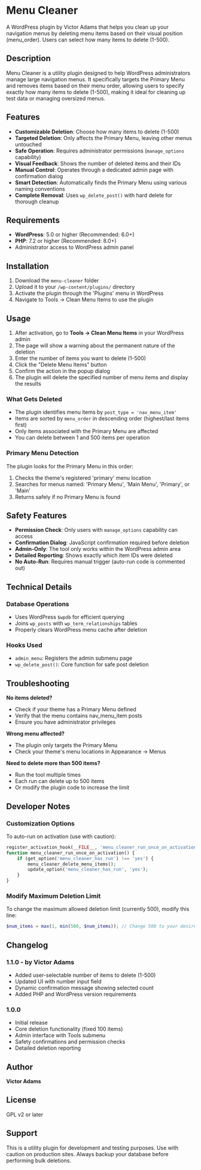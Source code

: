 # Menu Cleaner

A WordPress plugin by Victor Adams that helps you clean up your navigation menus by deleting menu items based on their visual position (menu_order). Users can select how many items to delete (1-500).

## Description

Menu Cleaner is a utility plugin designed to help WordPress administrators manage large navigation menus. It specifically targets the Primary Menu and removes items based on their menu order, allowing users to specify exactly how many items to delete (1-500), making it ideal for cleaning up test data or managing oversized menus.

## Features

- **Customizable Deletion**: Choose how many items to delete (1-500)
- **Targeted Deletion**: Only affects the Primary Menu, leaving other menus untouched
- **Safe Operation**: Requires administrator permissions (`manage_options` capability)
- **Visual Feedback**: Shows the number of deleted items and their IDs
- **Manual Control**: Operates through a dedicated admin page with confirmation dialog
- **Smart Detection**: Automatically finds the Primary Menu using various naming conventions
- **Complete Removal**: Uses `wp_delete_post()` with hard delete for thorough cleanup

## Requirements

- **WordPress**: 5.0 or higher (Recommended: 6.0+)
- **PHP**: 7.2 or higher (Recommended: 8.0+)
- Administrator access to WordPress admin panel

## Installation

1. Download the `menu-cleaner` folder
2. Upload it to your `/wp-content/plugins/` directory
3. Activate the plugin through the 'Plugins' menu in WordPress
4. Navigate to Tools → Clean Menu Items to use the plugin

## Usage

1. After activation, go to **Tools → Clean Menu Items** in your WordPress admin
2. The page will show a warning about the permanent nature of the deletion
3. Enter the number of items you want to delete (1-500)
4. Click the "Delete Menu Items" button
5. Confirm the action in the popup dialog
6. The plugin will delete the specified number of menu items and display the results

### What Gets Deleted

- The plugin identifies menu items by `post_type = 'nav_menu_item'`
- Items are sorted by `menu_order` in descending order (highest/last items first)
- Only items associated with the Primary Menu are affected
- You can delete between 1 and 500 items per operation

### Primary Menu Detection

The plugin looks for the Primary Menu in this order:
1. Checks the theme's registered 'primary' menu location
2. Searches for menus named: 'Primary Menu', 'Main Menu', 'Primary', or 'Main'
3. Returns safely if no Primary Menu is found

## Safety Features

- **Permission Check**: Only users with `manage_options` capability can access
- **Confirmation Dialog**: JavaScript confirmation required before deletion
- **Admin-Only**: The tool only works within the WordPress admin area
- **Detailed Reporting**: Shows exactly which item IDs were deleted
- **No Auto-Run**: Requires manual trigger (auto-run code is commented out)

## Technical Details

### Database Operations
- Uses WordPress `$wpdb` for efficient querying
- Joins `wp_posts` with `wp_term_relationships` tables
- Properly clears WordPress menu cache after deletion

### Hooks Used
- `admin_menu`: Registers the admin submenu page
- `wp_delete_post()`: Core function for safe post deletion

## Troubleshooting

**No items deleted?**
- Check if your theme has a Primary Menu defined
- Verify that the menu contains nav_menu_item posts
- Ensure you have administrator privileges

**Wrong menu affected?**
- The plugin only targets the Primary Menu
- Check your theme's menu locations in Appearance → Menus

**Need to delete more than 500 items?**
- Run the tool multiple times
- Each run can delete up to 500 items
- Or modify the plugin code to increase the limit

## Developer Notes

### Customization Options

To auto-run on activation (use with caution):
```php
register_activation_hook(__FILE__, 'menu_cleaner_run_once_on_activation');
function menu_cleaner_run_once_on_activation() {
    if (get_option('menu_cleaner_has_run') !== 'yes') {
        menu_cleaner_delete_menu_items();
        update_option('menu_cleaner_has_run', 'yes');
    }
}
```

### Modify Maximum Deletion Limit

To change the maximum allowed deletion limit (currently 500), modify this line:
```php
$num_items = max(1, min(500, $num_items)); // Change 500 to your desired maximum
```

## Changelog

### 1.1.0 - by Victor Adams
- Added user-selectable number of items to delete (1-500)
- Updated UI with number input field
- Dynamic confirmation message showing selected count
- Added PHP and WordPress version requirements

### 1.0.0
- Initial release
- Core deletion functionality (fixed 100 items)
- Admin interface with Tools submenu
- Safety confirmations and permission checks
- Detailed deletion reporting

## Author

**Victor Adams**

## License

GPL v2 or later

## Support

This is a utility plugin for development and testing purposes. Use with caution on production sites. Always backup your database before performing bulk deletions.